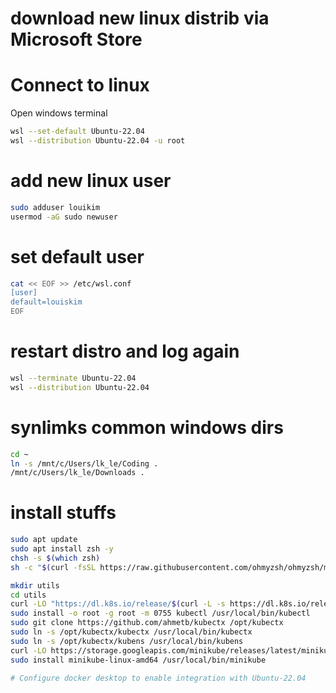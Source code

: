 # download new linux distrib via Microsoft Store
# Connect to linux
Open windows terminal
```bash
wsl --set-default Ubuntu-22.04
wsl --distribution Ubuntu-22.04 -u root
````
# add new linux user
```bash
sudo adduser louikim
usermod -aG sudo newuser
```

# set default user
```bash
cat << EOF >> /etc/wsl.conf
[user]
default=louiskim
EOF
```
# restart distro and log again
```bash
wsl --terminate Ubuntu-22.04
wsl --distribution Ubuntu-22.04
```

# synlimks common windows dirs
```bash
cd ~ 
ln -s /mnt/c/Users/lk_le/Coding .
/mnt/c/Users/lk_le/Downloads . 
```

# install stuffs
```bash
sudo apt update
sudo apt install zsh -y
chsh -s $(which zsh)
sh -c "$(curl -fsSL https://raw.githubusercontent.com/ohmyzsh/ohmyzsh/master/tools/install.sh)"
```
```bash
mkdir utils
cd utils
curl -LO "https://dl.k8s.io/release/$(curl -L -s https://dl.k8s.io/release/stable.txt)/bin/linux/amd64/kubectl"
sudo install -o root -g root -m 0755 kubectl /usr/local/bin/kubectl
sudo git clone https://github.com/ahmetb/kubectx /opt/kubectx
sudo ln -s /opt/kubectx/kubectx /usr/local/bin/kubectx
sudo ln -s /opt/kubectx/kubens /usr/local/bin/kubens
curl -LO https://storage.googleapis.com/minikube/releases/latest/minikube-linux-amd64
sudo install minikube-linux-amd64 /usr/local/bin/minikube

# Configure docker desktop to enable integration with Ubuntu-22.04
```

